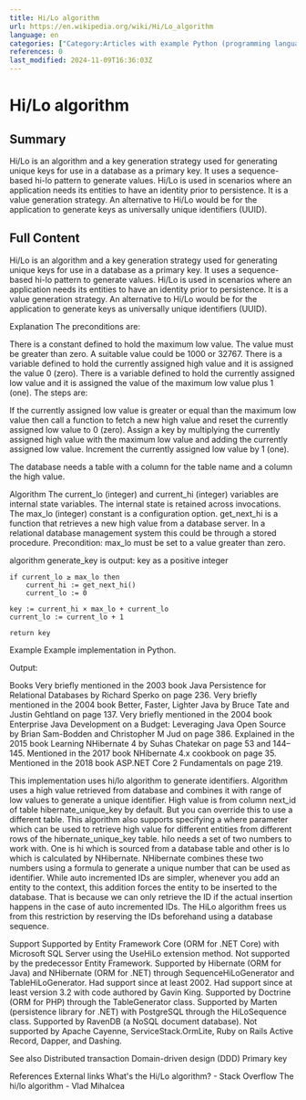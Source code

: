 ```yaml
---
title: Hi/Lo algorithm
url: https://en.wikipedia.org/wiki/Hi/Lo_algorithm
language: en
categories: ["Category:Articles with example Python (programming language) code", "Category:Articles with example pseudocode", "Category:Database algorithms", "Category:Object\u2013relational mapping"]
references: 0
last_modified: 2024-11-09T16:36:03Z
---
```


# Hi/Lo algorithm

## Summary

Hi/Lo is an algorithm and a key generation strategy used for generating unique keys for use in a database as a primary key. It uses a sequence-based hi-lo pattern to generate values. Hi/Lo is used in scenarios where an application needs its entities to have an identity prior to persistence. It is a value generation strategy. An alternative to Hi/Lo would be for the application to generate keys as universally unique identifiers (UUID).

## Full Content

Hi/Lo is an algorithm and a key generation strategy used for generating unique keys for use in a database as a primary key. It uses a sequence-based hi-lo pattern to generate values. Hi/Lo is used in scenarios where an application needs its entities to have an identity prior to persistence. It is a value generation strategy. An alternative to Hi/Lo would be for the application to generate keys as universally unique identifiers (UUID).

Explanation
The preconditions are:

There is a constant defined to hold the maximum low value. The value must be greater than zero. A suitable value could be 1000 or 32767.
There is a variable defined to hold the currently assigned high value and it is assigned the value 0 (zero).
There is a variable defined to hold the currently assigned low value and it is assigned the value of the maximum low value plus 1 (one).
The steps are:

If the currently assigned low value is greater or equal than the maximum low value then call a function to fetch a new high value and reset the currently assigned low value to 0 (zero).
Assign a key by multiplying the currently assigned high value with the maximum low value and adding the currently assigned low value.
Increment the currently assigned low value by 1 (one).

The database needs a table with a column for the table name and a column the high value.

Algorithm
The current_lo (integer) and current_hi (integer) variables are internal state variables. The internal state is retained across invocations. The max_lo (integer) constant is a configuration option. get_next_hi is a function that retrieves a new high value from a database server. In a relational database management system this could be through a stored procedure.
Precondition: max_lo must be set to a value greater than zero.

algorithm generate_key is
    output: key as a positive integer

    if current_lo ≥ max_lo then
        current_hi := get_next_hi()
        current_lo := 0

    key := current_hi × max_lo + current_lo
    current_lo := current_lo + 1

    return key

Example
Example implementation in Python. 

Output:

Books
Very briefly mentioned in the 2003 book Java Persistence for Relational Databases by Richard Sperko on page 236.
Very briefly mentioned in the 2004 book Better, Faster, Lighter Java by Bruce Tate and Justin Gehtland on page 137.
Very briefly mentioned in the 2004 book Enterprise Java Development on a Budget: Leveraging Java Open Source by Brian Sam-Bodden and Christopher M Jud on page 386.
Explained in the 2015 book Learning NHibernate 4 by Suhas Chatekar on page 53 and 144–145.
Mentioned in the 2017 book NHibernate 4.x cookbook on page 35.
Mentioned in the 2018 book ASP.NET Core 2 Fundamentals on page 219.

This implementation uses hi/lo algorithm to generate identifiers. Algorithm uses a high value retrieved from database and combines it with range of low values to generate a unique identifier. High value is from column next_id of table hibernate_unique_key by default. But you can override this to use a different table. This algorithm also supports specifying a where parameter which can be used to retrieve high value for different entities from different rows of the hibernate_unique_key table.
hilo needs a set of two numbers to work with. One is hi which is sourced from a database table and other is lo which is calculated by NHibernate. NHibernate combines these two 
numbers using a formula to generate a unique number that can be used as identifier.
While auto incremented IDs are simpler, whenever you add an entity to the context, this addition forces the entity to be inserted to the database. That is because we can only retrieve the ID if the actual insertion happens in the case of auto incremented IDs. The HiLo algorithm frees us from this restriction by reserving the IDs beforehand using a database sequence.

Support
Supported by Entity Framework Core (ORM for .NET Core) with Microsoft SQL Server using the UseHiLo extension method. Not supported by the predecessor Entity Framework.
Supported by Hibernate (ORM for Java) and NHibernate (ORM for .NET) through SequenceHiLoGenerator and TableHiLoGenerator. Had support since at least 2002. Had support since at least version 3.2 with code authored by Gavin King.
Supported by Doctrine (ORM for PHP) through the TableGenerator class.
Supported by Marten (persistence library for .NET) with PostgreSQL through the HiLoSequence class.
Supported by RavenDB (a NoSQL document database).
Not supported by Apache Cayenne, ServiceStack.OrmLite, Ruby on Rails Active Record, Dapper, and Dashing.

See also
Distributed transaction
Domain-driven design (DDD)
Primary key

References
External links
What's the Hi/Lo algorithm? - Stack Overflow
The hi/lo algorithm - Vlad Mihalcea
